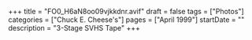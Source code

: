 +++
title = "FO0_H6aN8oo09vjkkdnr.avif"
draft = false
tags = ["Photos"]
categories = ["Chuck E. Cheese's"]
pages = ["April 1999"]
startDate = ""
description = "3-Stage SVHS Tape"
+++
